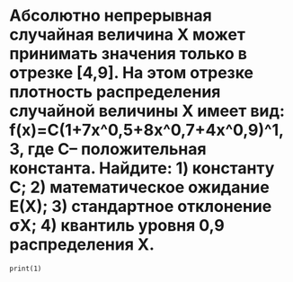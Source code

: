 # Абсолютно непрерывная случайная величина X может принимать значения только в отрезке [4,9]. На этом отрезке плотность распределения случайной величины X имеет вид: f(x)=C(1+7x^0,5+8x^0,7+4x^0,9)^1,3, где C– положительная константа. Найдите: 1) константу C; 2) математическое ожидание E(X); 3) стандартное отклонение σX; 4) квантиль уровня 0,9 распределения X.
```
print(1)
```
